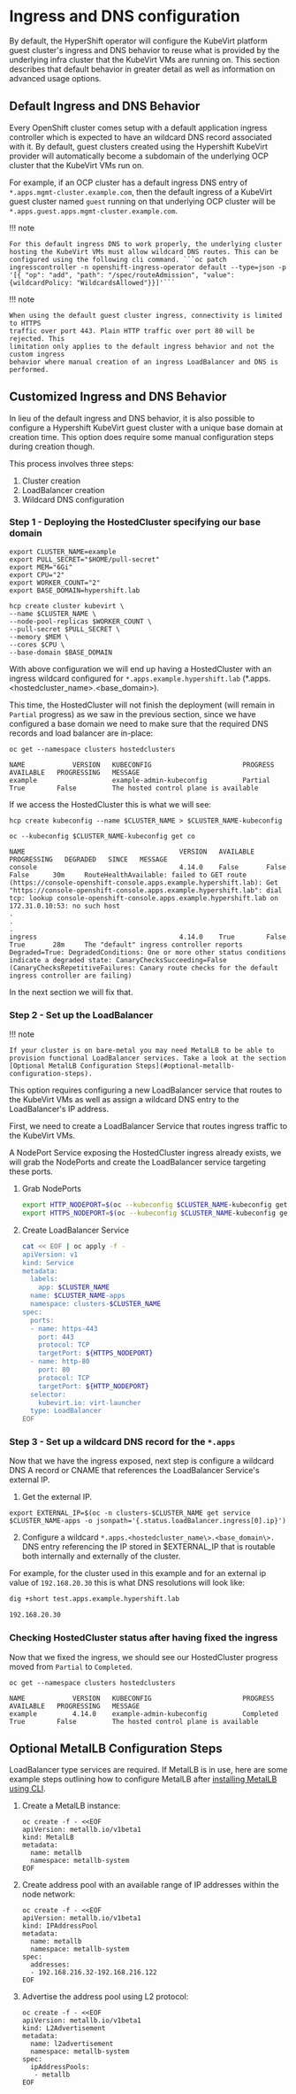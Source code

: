 # Ingress and DNS configuration

By default, the HyperShift operator will configure the KubeVirt platform guest
cluster's ingress and DNS behavior to reuse what is provided by the underlying
infra cluster that the KubeVirt VMs are running on. This section describes
that default behavior in greater detail as well as information on advanced usage
options.

## Default Ingress and DNS Behavior

Every OpenShift cluster comes setup with a default application ingress
controller which is expected to have an wildcard DNS record associated with it.
By default, guest clusters created using the Hypershift KubeVirt provider
will automatically become a subdomain of the underlying OCP cluster that
the KubeVirt VMs run on.

For example, if an OCP cluster has a default ingress DNS entry of
`*.apps.mgmt-cluster.example.com`, then the default ingress of a KubeVirt
guest cluster named `guest` running on that underlying OCP cluster will
be `*.apps.guest.apps.mgmt-cluster.example.com`.

!!! note

    For this default ingress DNS to work properly, the underlying cluster
    hosting the KubeVirt VMs must allow wildcard DNS routes. This can be
    configured using the following cli command. ```oc patch ingresscontroller -n openshift-ingress-operator default --type=json -p '[{ "op": "add", "path": "/spec/routeAdmission", "value": {wildcardPolicy: "WildcardsAllowed"}}]'```

!!! note

    When using the default guest cluster ingress, connectivity is limited to HTTPS
    traffic over port 443. Plain HTTP traffic over port 80 will be rejected. This
    limitation only applies to the default ingress behavior and not the custom ingress
    behavior where manual creation of an ingress LoadBalancer and DNS is performed.

## Customized Ingress and DNS Behavior

In lieu of the default ingress and DNS behavior, it is also possible to
configure a Hypershift KubeVirt guest cluster with a unique base domain
at creation time. This option does require some manual configuration
steps during creation though.

This process involves three steps:

1. Cluster creation
2. LoadBalancer creation
3. Wildcard DNS configuration

### Step 1 - Deploying the HostedCluster specifying our base domain

```shell linenums="1"
export CLUSTER_NAME=example
export PULL_SECRET="$HOME/pull-secret"
export MEM="6Gi"
export CPU="2"
export WORKER_COUNT="2"
export BASE_DOMAIN=hypershift.lab

hcp create cluster kubevirt \
--name $CLUSTER_NAME \
--node-pool-replicas $WORKER_COUNT \
--pull-secret $PULL_SECRET \
--memory $MEM \
--cores $CPU \
--base-domain $BASE_DOMAIN
```

With above configuration we will end up having a HostedCluster with an ingress wildcard configured for `*.apps.example.hypershift.lab` (*.apps.<hostedcluster_name\>.<base_domain\>).

This time, the HostedCluster will not finish the deployment (will remain in `Partial` progress) as we saw in the previous section, since we have configured a base domain we need to make sure that the required DNS records and load balancer are in-place:

```shell linenums="1"
oc get --namespace clusters hostedclusters

NAME            VERSION   KUBECONFIG                       PROGRESS   AVAILABLE   PROGRESSING   MESSAGE
example                   example-admin-kubeconfig         Partial    True        False         The hosted control plane is available
```

If we access the HostedCluster this is what we will see:

```shell
hcp create kubeconfig --name $CLUSTER_NAME > $CLUSTER_NAME-kubeconfig
```

```shell
oc --kubeconfig $CLUSTER_NAME-kubeconfig get co

NAME                                       VERSION   AVAILABLE   PROGRESSING   DEGRADED   SINCE   MESSAGE
console                                    4.14.0    False       False         False      30m     RouteHealthAvailable: failed to GET route (https://console-openshift-console.apps.example.hypershift.lab): Get "https://console-openshift-console.apps.example.hypershift.lab": dial tcp: lookup console-openshift-console.apps.example.hypershift.lab on 172.31.0.10:53: no such host
.
.
.
ingress                                    4.14.0    True        False         True       28m     The "default" ingress controller reports Degraded=True: DegradedConditions: One or more other status conditions indicate a degraded state: CanaryChecksSucceeding=False (CanaryChecksRepetitiveFailures: Canary route checks for the default ingress controller are failing)
```

In the next section we will fix that.

### Step 2 - Set up the LoadBalancer


!!! note

    If your cluster is on bare-metal you may need MetalLB to be able to provision functional LoadBalancer services. Take a look at the section [Optional MetalLB Configuration Steps](#optional-metallb-configuration-steps).

This option requires configuring a new LoadBalancer service that routes to the KubeVirt VMs as well as assign a wildcard DNS entry to the LoadBalancer's IP address.

First, we need to create a LoadBalancer Service that routes ingress traffic to the KubeVirt VMs.

A NodePort Service exposing the HostedCluster ingress already exists, we will grab the NodePorts and create the LoadBalancer service targeting these ports.

1. Grab NodePorts

    ```sh
    export HTTP_NODEPORT=$(oc --kubeconfig $CLUSTER_NAME-kubeconfig get services -n openshift-ingress router-nodeport-default -o jsonpath='{.spec.ports[?(@.name=="http")].nodePort}')
    export HTTPS_NODEPORT=$(oc --kubeconfig $CLUSTER_NAME-kubeconfig get services -n openshift-ingress router-nodeport-default -o jsonpath='{.spec.ports[?(@.name=="https")].nodePort}')
    ```

2. Create LoadBalancer Service

    ```sh
    cat << EOF | oc apply -f -
    apiVersion: v1
    kind: Service
    metadata:
      labels:
        app: $CLUSTER_NAME
      name: $CLUSTER_NAME-apps
      namespace: clusters-$CLUSTER_NAME
    spec:
      ports:
      - name: https-443
        port: 443
        protocol: TCP
        targetPort: ${HTTPS_NODEPORT}
      - name: http-80
        port: 80
        protocol: TCP
        targetPort: ${HTTP_NODEPORT}
      selector:
        kubevirt.io: virt-launcher
      type: LoadBalancer
    EOF
    ```

### Step 3 - Set up a wildcard DNS record for the `*.apps`

Now that we have the ingress exposed, next step is configure a wildcard DNS A record or CNAME that references the LoadBalancer Service's external IP.

1. Get the external IP.

  ```shell
  export EXTERNAL_IP=$(oc -n clusters-$CLUSTER_NAME get service $CLUSTER_NAME-apps -o jsonpath='{.status.loadBalancer.ingress[0].ip}')
  ```

2. Configure a wildcard `*.apps.<hostedcluster_name\>.<base_domain\>.` DNS entry referencing the IP stored in $EXTERNAL_IP that is routable both internally and externally of the cluster.

For example, for the cluster used in this example and for an external ip value of `192.168.20.30` this is what DNS resolutions will look like:

```sh
dig +short test.apps.example.hypershift.lab

192.168.20.30
```

### Checking HostedCluster status after having fixed the ingress

Now that we fixed the ingress, we should see our HostedCluster progress moved from `Partial` to `Completed`.

```shell linenums="1"
oc get --namespace clusters hostedclusters

NAME            VERSION   KUBECONFIG                       PROGRESS    AVAILABLE   PROGRESSING   MESSAGE
example         4.14.0    example-admin-kubeconfig         Completed   True        False         The hosted control plane is available
```

## Optional MetalLB Configuration Steps

LoadBalancer type services are required. If MetalLB is in use, here are some example steps
outlining how to configure MetalLB after [installing MetalLB using CLI](https://docs.redhat.com/en/documentation/openshift_container_platform/4.20/html/networking_operators/metallb-operator#nw-metallb-installing-operator-cli_metallb-operator-install).

1. Create a MetalLB instance:

    ```shell
    oc create -f - <<EOF
    apiVersion: metallb.io/v1beta1
    kind: MetalLB
    metadata:
      name: metallb
      namespace: metallb-system
    EOF
    ```

2. Create address pool with an available range of IP addresses within the node network:

    ```shell
    oc create -f - <<EOF
    apiVersion: metallb.io/v1beta1
    kind: IPAddressPool
    metadata:
      name: metallb
      namespace: metallb-system
    spec:
      addresses:
      - 192.168.216.32-192.168.216.122
    EOF
    ```

3. Advertise the address pool using L2 protocol:

    ```shell
    oc create -f - <<EOF
    apiVersion: metallb.io/v1beta1
    kind: L2Advertisement
    metadata:
      name: l2advertisement
      namespace: metallb-system
    spec:
      ipAddressPools:
       - metallb
    EOF
    ```

